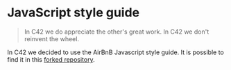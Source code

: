 # JavaScript style guide

> In C42 we do appreciate the other's great work. In C42 we don't reinvent the wheel.

In C42 we decided to use the AirBnB Javascript style guide.
It is possible to find it in this [forked repository](https://github.com/calendar42/javascript).
